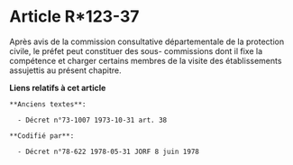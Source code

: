 # Article R*123-37

Après avis de la commission consultative départementale de la protection civile, le préfet peut constituer des sous-
commissions dont il fixe la compétence et charger certains membres de la visite des établissements assujettis au présent
chapitre.

**Liens relatifs à cet article**

	**Anciens textes**:

	  - Décret n°73-1007 1973-10-31 art. 38

	**Codifié par**:

	  - Décret n°78-622 1978-05-31 JORF 8 juin 1978
